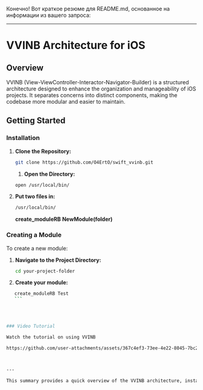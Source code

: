 Конечно! Вот краткое резюме для README.md, основанное на информации из вашего запроса:

---

# VVINB Architecture for iOS

## Overview

VVINB (View-ViewController-Interactor-Navigator-Builder) is a structured architecture designed to enhance the organization and manageability of iOS projects. It separates concerns into distinct components, making the codebase more modular and easier to maintain.

## Getting Started

### Installation

1. **Clone the Repository:**
   ```bash
   git clone https://github.com/O4ErtO/swift_vvinb.git
   ```

   1. **Open the Directory:**
   ```bash
   open /usr/local/bin/
   ```

2. **Put two files in:**
   ```bash
   /usr/local/bin/
   ```
   **create_moduleRB**
   **NewModule(folder)**




### Creating a Module

To create a new module:
1. **Navigate to the Project Directory:**
   ```bash
   cd your-project-folder
   ```
2.  **Create your module:**
  ```bash
     create_moduleRB Test
     ```
 



### Video Tutorial

Watch the tutorial on using VVINB 

https://github.com/user-attachments/assets/367c4ef3-73ee-4e22-8045-7bc2b2203662



---

This summary provides a quick overview of the VVINB architecture, installation steps, and additional resources.
